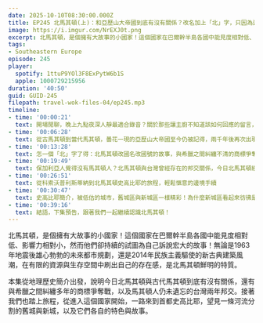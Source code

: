 ```yaml
---
date: 2025-10-10T08:30:00.000Z
title: EP245 北馬其頓(上)：和亞歷山大帝國到底有沒有關係？改名加上「北」字，只因為這個原因⋯⋯
image: https://i.imgur.com/NrEXJ0t.png
excerpt: 北馬其頓，是個擁有大故事的小國家！這個國家在巴爾幹半島各國中能見度相對低、影響力相對小，然而他們卻持續的試圖為自己訴說宏大的故事！在有限的資源與生存空間中刷出自己的存在感，是北馬其頓鮮明的特質。
tags:
- Southeastern Europe
episode: 245
player:
  spotify: 1ttuP9YOl3F8ExPytW6b1S
  apple: 1000729215956
duration: '40:50'
guid: GUID-245
filepath: travel-wok-files-04/ep245.mp3
timeline:
- time: '00:00:21'
  text: 開場閒聊，晚上九點夜深人靜最適合錄音？關於那些讓主廚不知道該如何回應的留言，針對北馬其頓的常見問題
- time: '00:06:28'
  text: 從古馬其頓到當代馬其頓，曇花一現的亞歷山大帝國至今仍被記得，兩千年後再次出現於地圖上的馬其頓
- time: '00:13:28'
  text: 怎一個「北」字了得：北馬其頓改國名改國號的故事，與希臘之間糾纏不清的商標爭奪戰
- time: '00:19:49'
  text: 保加利亞人覺得沒有馬其頓人？北馬其頓與台灣曾經存在的邦交關係，今日北馬其頓經濟社會概況
- time: '00:26:51'
  text: 從科索沃普利斯蒂納到北馬其頓史高比耶的旅程，輕鬆愜意的邊境手續
- time: '00:30:47'
  text: 史高比耶簡介，被低估的城市，舊城區與新城區一樣精彩！為什麼新城區看起來彷彿是拉斯維加斯？
- time: '00:39:16'
  text: 結語，下集預告，跟著我們一起繼續認識北馬其頓！
---
```

北馬其頓，是個擁有大故事的小國家！這個國家在巴爾幹半島各國中能見度相對低、影響力相對小，然而他們卻持續的試圖為自己訴說宏大的故事！無論是1963年地震後雄心勃勃的未來都市規劃，還是2014年民族主義驅使的新古典建築風潮，在有限的資源與生存空間中刷出自己的存在感，是北馬其頓鮮明的特質。

本集從地理歷史簡介出發，說明今日北馬其頓與古代馬其頓到底有沒有關係，還有與希臘之間糾纏多年的商標爭奪戰，以及馬其頓人仍未遺忘的台灣兩年邦交。接著我們也踏上旅程，從進入這個國家開始，一路來到首都史高比耶，望見一條河流分割的舊城與新城，以及它們各自的特色與故事。